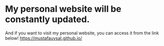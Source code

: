 # My personal website will be constantly updated.

And if you want to visit my personal website, you can access it from the link below!
https://mustafauysaI.github.io/

